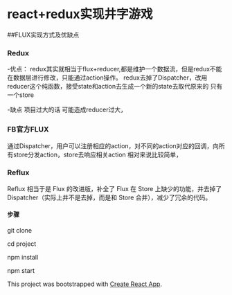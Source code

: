 # react+redux实现井字游戏

##FLUX实现方式及优缺点

### Redux
    
  -优点：
   redux其实就相当于flux+reducer,都是维护一个数据流，但是redux不能在数据层进行修改，只能通过action操作。
   redux去掉了Dispatcher，改用reducer这个纯函数，接受state和action去生成一个新的state去取代原来的
   只有一个store

  -缺点
   项目过大的话 可能造成reducer过大，


### FB官方FLUX
  通过Dispatcher，用户可以注册相应的action，对不同的action对应的回调，向所有store分发action，store去响应相关action
  相对来说比较简单，

### Reflux
  Reflux 相当于是 Flux 的改进版，补全了 Flux 在 Store 上缺少的功能，并去掉了 Dispatcher（实际上并不是去掉，而是和 Store 合并），减少了冗余的代码。



#### 步骤

git clone 

cd project 

npm install 

npm start


This project was bootstrapped with [Create React App](https://github.com/facebookincubator/create-react-app).

